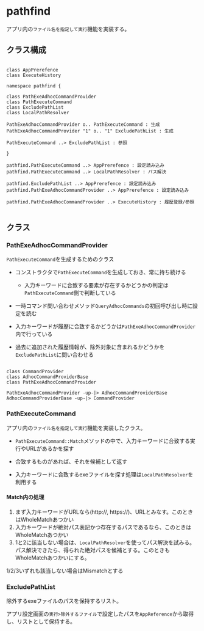 # pathfind

アプリ内の`ファイル名を指定して実行`機能を実装する。

## クラス構成

```plantuml

class AppPrerefence
class ExecuteHistory

namespace pathfind {

class PathExeAdhocCommandProvider
class PathExecuteCommand
class ExcludePathList
class LocalPathResolver

PathExeAdhocCommandProvider o.. PathExecuteCommand : 生成
PathExeAdhocCommandProvider "1" o.. "1" ExcludePathList : 生成

PathExecuteCommand ..> ExcludePathList : 参照

}

pathfind.PathExecuteCommand ..> AppPrerefence : 設定読み込み
pathfind.PathExecuteCommand ..> LocalPathResolver : パス解決

pathfind.ExcludePathList ..> AppPrerefence : 設定読み込み
pathfind.PathExeAdhocCommandProvider ..> AppPrerefence : 設定読み込み

pathfind.PathExeAdhocCommandProvider ..> ExecuteHistory : 履歴登録/参照


```

## クラス

### PathExeAdhocCommandProvider

`PathExecuteCommand`を生成するためのクラス

- コンストラクタで`PathExecuteCommand`を生成しておき、常に持ち続ける
  - 入力キーワードに合致する要素が存在するかどうかの判定は`PathExecuteCommand`側で判断している
- 一時コマンド問い合わせメソッド`QueryAdhocCommands`の初回呼び出し時に設定を読む
- 入力キーワードが履歴に合致するかどうかは`PathExeAdhocCommandProvider`内で行っている

- 過去に追加された履歴情報が、除外対象に含まれるかどうかを`ExcludePathList`に問い合わせる


```plantuml

class CommandProvider
class AdhocCommandProviderBase
class PathExeAdhocCommandProvider

PathExeAdhocCommandProvider -up-|> AdhocCommandProviderBase
AdhocCommandProviderBase -up-|> CommandProvider

```

### PathExecuteCommand

アプリ内の`ファイル名を指定して実行`機能を実装したクラス。

- `PathExecuteCommand::Match`メソッドの中で、入力キーワードに合致する実行やURLがあるかを探す
- 合致するものがあれば、それを候補として返す

- 入力キーワードに合致するexeファイルを探す処理は`LocalPathResolver`を利用する

#### Match内の処理

1. まず入力キーワードがURLなら(http://, https://)、URLとみなす。このときはWholeMatchあつかい
2. 入力キーワードが絶対パス表記かつ存在するパスであるなら、このときはWholeMatchあつかい
3. 1と2に該当しない場合は、`LocalPathResolver`を使ってパス解決を試みる。  
パス解決できたら、得られた絶対パスを候補とする。このときもWholeMatchあつかいにする。

1/2/3いずれも該当しない場合はMismatchとする

### ExcludePathList

除外するexeファイルのパスを保持するリスト。  

アプリ設定画面の`実行>除外するファイル`で設定したパスを`AppReference`から取得し、リストとして保持する。


